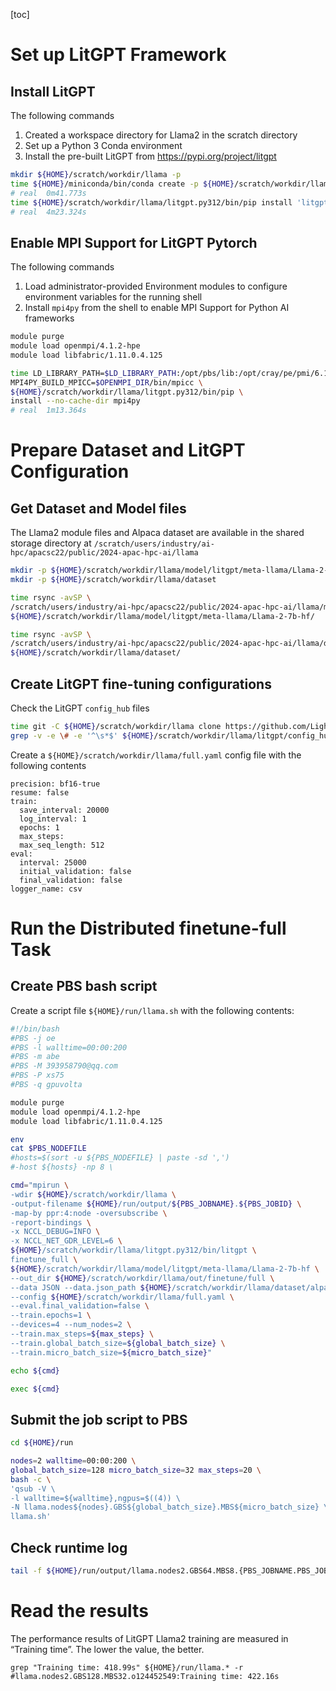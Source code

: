 [toc]

# Set up LitGPT Framework

## Install LitGPT

The following commands

1. Created a workspace directory for Llama2 in the scratch directory
2. Set up a Python 3 Conda environment
3. Install the pre-built LitGPT from https://pypi.org/project/litgpt 

```bash
mkdir ${HOME}/scratch/workdir/llama -p
time ${HOME}/miniconda/bin/conda create -p ${HOME}/scratch/workdir/llama/litgpt.py312 python=3.12 -y
# real	0m41.773s
time ${HOME}/scratch/workdir/llama/litgpt.py312/bin/pip install 'litgpt[all]'
# real	4m23.324s
```

## Enable MPI Support for LitGPT Pytorch

The following commands

1. Load administrator-provided Environment modules to configure environment variables for the running shell
2. Install `mpi4py` from the shell to enable MPI Support for Python AI frameworks

```bash
module purge
module load openmpi/4.1.2-hpe
module load libfabric/1.11.0.4.125

time LD_LIBRARY_PATH=$LD_LIBRARY_PATH:/opt/pbs/lib:/opt/cray/pe/pmi/6.1.1/lib:/opt/cray/pe/lib64:/lib64 \
MPI4PY_BUILD_MPICC=$OPENMPI_DIR/bin/mpicc \
${HOME}/scratch/workdir/llama/litgpt.py312/bin/pip \
install --no-cache-dir mpi4py
# real	1m13.364s
```

# Prepare Dataset and LitGPT Configuration

## Get Dataset and Model files

The Llama2 module files and Alpaca dataset are available in the shared storage directory at `/scratch/users/industry/ai-hpc/apacsc22/public/2024-apac-hpc-ai/llama`

```bash
mkdir -p ${HOME}/scratch/workdir/llama/model/litgpt/meta-llama/Llama-2-7b-hf
mkdir -p ${HOME}/scratch/workdir/llama/dataset

time rsync -avSP \
/scratch/users/industry/ai-hpc/apacsc22/public/2024-apac-hpc-ai/llama/model/litgpt/meta-llama/Llama-2-7b-hf/ \
${HOME}/scratch/workdir/llama/model/litgpt/meta-llama/Llama-2-7b-hf/

time rsync -avSP \
/scratch/users/industry/ai-hpc/apacsc22/public/2024-apac-hpc-ai/llama/dataset/ \
${HOME}/scratch/workdir/llama/dataset/
```

## Create LitGPT fine-tuning configurations

Check the LitGPT `config_hub` files

```bash
time git -C ${HOME}/scratch/workdir/llama clone https://github.com/Lightning-AI/litgpt
grep -v -e \# -e '^\s*$' ${HOME}/scratch/workdir/llama/litgpt/config_hub/finetune/llama-2-7b/full.yaml
```

Create a `${HOME}/scratch/workdir/llama/full.yaml` config file with the following contents

```
precision: bf16-true
resume: false
train:
  save_interval: 20000
  log_interval: 1
  epochs: 1
  max_steps:
  max_seq_length: 512
eval:
  interval: 25000
  initial_validation: false
  final_validation: false
logger_name: csv
```

# Run the Distributed finetune-full Task

## Create PBS bash script

Create a script file `${HOME}/run/llama.sh` with the following contents:

```bash
#!/bin/bash
#PBS -j oe
#PBS -l walltime=00:00:200
#PBS -m abe
#PBS -M 393958790@qq.com
#PBS -P xs75
#PBS -q gpuvolta

module purge
module load openmpi/4.1.2-hpe
module load libfabric/1.11.0.4.125

env
cat $PBS_NODEFILE
#hosts=$(sort -u ${PBS_NODEFILE} | paste -sd ',')
#-host ${hosts} -np 8 \

cmd="mpirun \
-wdir ${HOME}/scratch/workdir/llama \
-output-filename ${HOME}/run/output/${PBS_JOBNAME}.${PBS_JOBID} \
-map-by ppr:4:node -oversubscribe \
-report-bindings \
-x NCCL_DEBUG=INFO \
-x NCCL_NET_GDR_LEVEL=6 \
${HOME}/scratch/workdir/llama/litgpt.py312/bin/litgpt \
finetune_full \
${HOME}/scratch/workdir/llama/model/litgpt/meta-llama/Llama-2-7b-hf \
--out_dir ${HOME}/scratch/workdir/llama/out/finetune/full \
--data JSON --data.json_path ${HOME}/scratch/workdir/llama/dataset/alpaca1024 \
--config ${HOME}/scratch/workdir/llama/full.yaml \
--eval.final_validation=false \
--train.epochs=1 \
--devices=4 --num_nodes=2 \
--train.max_steps=${max_steps} \
--train.global_batch_size=${global_batch_size} \
--train.micro_batch_size=${micro_batch_size}"

echo ${cmd}

exec ${cmd}
```

## Submit the job script to PBS

```bash
cd ${HOME}/run

nodes=2 walltime=00:00:200 \
global_batch_size=128 micro_batch_size=32 max_steps=20 \
bash -c \
'qsub -V \
-l walltime=${walltime},ngpus=$((4)) \
-N llama.nodes${nodes}.GBS${global_batch_size}.MBS${micro_batch_size} \
llama.sh'
```

## Check runtime log

```bash
tail -f ${HOME}/run/output/llama.nodes2.GBS64.MBS8.{PBS_JOBNAME.PBS_JOBID}.pbs-101/1/rank.*/std*
```

# Read the results

The performance results of LitGPT Llama2 training are measured in “Training time”. The lower the value, the better.

```
grep "Training time: 418.99s" ${HOME}/run/llama.* -r
#llama.nodes2.GBS128.MBS32.o124452549:Training time: 422.16s
```

